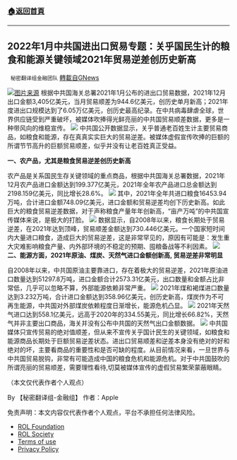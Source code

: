 ###  [:house:返回首頁](https://github.com/ourhimalayas/txt)
---


## 2022年1月中共国进出口贸易专题：关乎国民生计的粮食和能源关键领域2021年贸易逆差创历史新高
` 秘密翻译组金融团队` [轉載自GNews](https://gnews.org/zh-hans/1886846/)

![](https://assets.gnews.org/wp-content/uploads/2022/01/20211110-1.jpg)[图片来源](https://www.ft.com/)
根据中共国海关总署2021年1月公布的进出口贸易数据，2021年12月出口金额3,405亿美元，当月贸易顺差为944.6亿美元，创历史单月新高；2021年度进出口规模达到了6.05万亿美元，创历史最高纪录。在中共病毒肆虐全球，世界供应链受到严重破坏，被媒体吹捧得光鲜亮丽的中共国贸易顺差数据，更多是一种带风向的维稳宣传。
![](https://assets.gnews.org/wp-content/uploads/2022/01/2021年中国出口和进口贸易金额（亿美元）.jpg)
中共国公开数据显示，关乎普通老百姓生计主要贸易商品，如粮食和能源，存在真真实实巨大的贸易逆差。被媒体虚假宣传吹捧的巨额的所谓节节高升的巨额贸易顺差，似乎并没有让老百姓真正受益。

**一、农产品，尤其是粮食贸易逆差创历史新高**

农产品是关系国民生存关键领域的重点商品，根据中共国海关总署数据，2021年12月农产品进口金额达到199.377亿美元，2021年全年农产品进口总金额达到2198.159亿美元，同比增长28.6%。
![](https://assets.gnews.org/wp-content/uploads/2022/01/2-1-1：2008年-2021年中国农产品进口和出口年度金额（万美元）-1.jpg)
其中，2021年全年共进口粮食16453.94万吨，合计进口金额748.09亿美元，进口金额和贸易逆差均创下历史新高。如此巨大的粮食贸易逆差数据，对于声称粮食产量年年创新高，“亩产万吨”的中共国宣传媒体来说，是极大的打脸。
![](https://assets.gnews.org/wp-content/uploads/2022/01/1-2-2：2008年-2021年粮食出口和进口金额（万美元）.jpg)
数据显示，自2008年以来，粮食长期处于贸易逆差，在2021年达到顶峰，贸易顺差金额达到730.446亿美元。一个国家短时间内大量进口粮食，造成巨大的贸易逆差，这是非常罕见的，原因有可能是：发生重大灾难影响粮食产量、内外部环境的不稳定的预期、囤粮备战等不利因素。
![](https://assets.gnews.org/wp-content/uploads/2022/01/1-3：2008年-2021年中国粮食进出口逆差金额（万美元）.jpg)
**二、能源方面，2021年原油、煤炭、天然气进口金额创新高, 贸易逆差非常明显**

自2008年以来，中共国原油主要靠进口，存在着极大的贸易逆差，2021年原油进口数量达到51297.8万吨，进口金额合计2573.31亿美元，出口数量和金额占比非常低，几乎可以忽略不算，外部能源依赖非常严重。
![](https://assets.gnews.org/wp-content/uploads/2022/01/2008年-2021年中国原油出口和进口金额（万美元）.jpg)
2021年煤和褐煤进口数量达到3.232万吨，合计进口金额达到358.96亿美元，创历史新高，煤炭作为不可再生能源，中共国对外部煤炭依赖程度日渐增长，能源危机凸显。
![](https://assets.gnews.org/wp-content/uploads/2022/01/2008年-2021年中国煤和褐煤出口和进口金额（万美元）.jpg)
2021年天然气进口达到558.1亿美元，远高于2020年的334.55美元，同比增长66.82%，天然气并非主要出口商品，海关并没有公布中共国的天然气出口金额数据。
![](https://assets.gnews.org/wp-content/uploads/2022/01/2016年-2021年中国天然气进口年度金额（万美元）.jpg)
中共国媒体只宣传贸易的绝对值顺差，但从来不宣传关乎国计民生的关键领域，如粮食和能源商品长期处于巨额贸易逆差状态。进出口贸易顺差和逆差本身没有绝对的好和绝对的坏，主要看商品的重要性和是否可缺的程度。从目前情况来看，一旦世界与中共国贸易脱钩，非常有可能造成中国的粮食危机和能源危机。对于中共国鼓吹的所谓亮丽的贸易顺差，需要理性看待,切莫被媒体宣传的虚假贸易繁荣蒙蔽眼睛。

（本文仅代表作者个人观点）

By 【秘密翻译组-金融组】
作者：Apple

 

免责声明：本文内容仅代表作者个人观点，平台不承担任何法律风险。

- [ROL Foundation](https://rolfoundation.org/)
- [ROL Society](https://rolsociety.org/)
- [Terms of use](https://gnews.org/terms-of-use-3/)
- [Privacy Policy](https://gnews.org/privacy-policy/)
